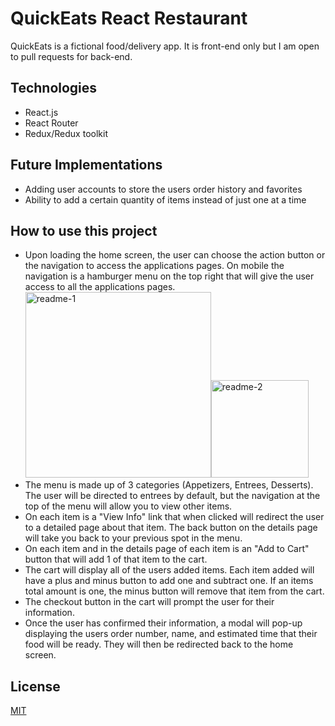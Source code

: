 # QuickEats React Restaurant

QuickEats is a fictional food/delivery app. It is front-end only but I am open to pull requests for back-end.

## Technologies
* React.js
* React Router
* Redux/Redux toolkit

## Future Implementations
* Adding user accounts to store the users order history and favorites
* Ability to add a certain quantity of items instead of just one at a time

## How to use this project
* Upon loading the home screen, the user can choose the action button or the navigation to access the applications pages. On mobile the navigation is a hamburger menu on the top right that will give the user access to all the applications pages.
<img width="297" alt="readme-1" src="https://user-images.githubusercontent.com/65259871/131398339-d831739c-13c8-4721-8ae1-9895034049b8.png"><img width="156" alt="readme-2" src="https://user-images.githubusercontent.com/65259871/131397810-1f12a1c4-5190-444e-ab25-36f76cf89481.png">
* The menu is made up of 3 categories (Appetizers, Entrees, Desserts). The user will be directed to entrees by default, but the navigation at the top of the menu will allow you to view other items.
* On each item is a "View Info" link that when clicked will redirect the user to a detailed page about that item. The back button on the details page will take you back to your previous spot in the menu.
* On each item and in the details page of each item is an "Add to Cart" button that will add 1 of that item to the cart.
* The cart will display all of the users added items. Each item added will have a plus and minus button to add one and subtract one. If an items total amount is one, the minus button will remove that item from the cart.
* The checkout button in the cart will prompt the user for their information.
* Once the user has confirmed their information, a modal will pop-up displaying the users order number, name, and estimated time that their food will be ready. They will then be redirected back to the home screen.

## License
[MIT](https://choosealicense.com/licenses/mit/)
